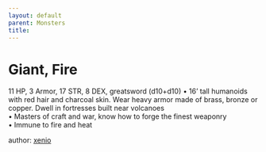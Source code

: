 ```yaml
---
layout: default
parent: Monsters 
title: 
--- 
```

# Giant, Fire
11 HP, 3 Armor, 17 STR, 8 DEX, greatsword (d10+d10)
• 16’ tall humanoids with red hair and charcoal skin. Wear heavy armor made of brass, bronze or copper. Dwell in fortresses built near volcanoes  
• Masters of craft and war, know how to forge the finest weaponry  
• Immune to fire and heat  




author: [xenio](https://xenioinabottle.blogspot.com/2021/02/classic-monsters-for-cairnito-part-1.html) 


